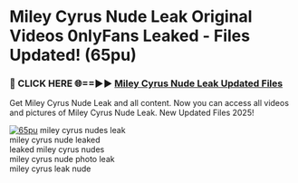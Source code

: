 # Miley Cyrus Nude Leak Original Videos 0nlyFans Leaked - Files Updated! (65pu)

<h3>🔴 CLICK HERE 🌐==►► <a href="https://tinyurl.com/4mcuefdz" rel="nofollow">Miley Cyrus Nude Leak Updated Files</a></h3>

Get Miley Cyrus Nude Leak and all content. Now you can access all videos and pictures of Miley Cyrus Nude Leak. New Updated Files 2025!

[![65pu](https://i.imgur.com/StAQSOY.gif)](https://tinyurl.com/4mcuefdz)
miley cyrus nudes leak<br>
miley cyrus nude leaked<br>
leaked miley cyrus nudes<br>
miley cyrus nude photo leak<br>
miley cyrus leak nude